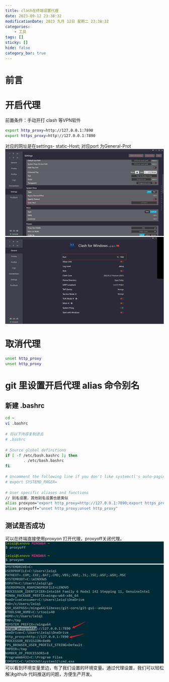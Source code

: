 ```yaml
---
title: clash在终端设置代理
date: 2023-09-12 23:38:32
modificationDate: 2023 九月 12日 星期二 23:38:32
categories: 
	- 工具
tags: []
sticky: []
hide: false
category_bar: true
---
```

# 前言




# 开启代理
前置条件：手动开打 clash 等VPN软件


```sh
export http_proxy=http://127.0.0.1:7890
export https_proxy=http://127.0.0.1:7890
```

对应的网址是在settings- static-Host; 对应port 为General-Prot
![](../../imgs/Pasted%20image%2020230913000142.png)
![](../../imgs/Pasted%20image%2020230913000136.png)
# 取消代理

```sh
unset http_proxy
unset http_proxy
```


# git 里设置开启代理 alias 命令别名
## 新建 .bashrc

```sh
cd ~
vi .bashrc

# 将以下内容复制进去
# .bashrc

# Source global definitions
if [ -f /etc/bash.bashrc ]; then
        . /etc/bash.bashrc
fi

# Uncomment the following line if you don't like systemctl's auto-paging feature:
# export SYSTEMD_PAGER=

# User specific aliases and functions
// 别名设置，其他别名设置也是类似
alias proxyon="export http_proxy=http://127.0.0.1:7890;export https_proxy=http://127.0.0.1:7890"
alias proxyoff="unset http_proxy;unset http_proxy"
```

## 测试是否成功
可以在终端直接使用proxyon 打开代理，proxyoff关闭代理。
![](../../imgs/Pasted%20image%2020230912235632.png)
![](../../imgs/Pasted%20image%2020230912235612.png)
可以看到环境变量里边，有了我们设置的环境变量。通过代理设置，我们可以轻松解决github 代码推送的问题，方便生产开发。